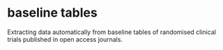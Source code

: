 # baseline tables
Extracting data automatically from baseline tables of randomised clinical trials published in open access journals.
